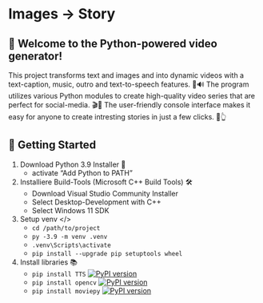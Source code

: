 # Images -> Story

## 🎥 Welcome to the Python-powered video generator! 
This project transforms text and images and into dynamic videos with a text-caption, music, outro and text-to-speech features. 📝🔊
The program utilizes various Python modules to create high-quality video series that are perfect for social-media. 🎬📱
The user-friendly console interface makes it easy for anyone to create intresting stories in just a few clicks. 🎉👆

## 🚀 Getting Started
1. Download Python 3.9 Installer 🐍
    - activate “Add Python to PATH”
2. Installiere Build-Tools (Microsoft C++ Build Tools) 🛠️
    - Download Visual Studio Community Installer
    - Select Desktop-Development with C++
    - Select Windows 11 SDK
3. Setup venv </>
    - `cd /path/to/project`
    - `py -3.9 -m venv .venv`
    - `.venv\Scripts\activate`
    - `pip install --upgrade pip setuptools wheel`
4. Install libraries 📚
    - `pip install TTS` [![PyPI version](https://badge.fury.io/py/TTS.svg)](https://badge.fury.io/py/TTS)
    - `pip install opencv` [![PyPI version](https://badge.fury.io/py/opencv-python.svg)](https://badge.fury.io/py/opencv-python)
    - `pip install moviepy` [![PyPI version](https://badge.fury.io/py/moviepy.svg)](https://badge.fury.io/py/moviepy)


